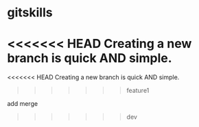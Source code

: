 # gitskills
<<<<<<< HEAD
Creating a new branch is quick AND simple.
=======
<<<<<<< HEAD
Creating a new branch is quick AND simple.
>>>>>>> feature1

add merge

>>>>>>> dev

